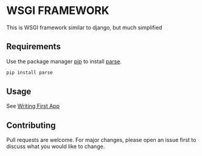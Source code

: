 # WSGI FRAMEWORK

This is WSGI framework similar to django, but much simplified

## Requirements

Use the package manager [pip](https://pip.pypa.io/en/stable/) to install [parse](https://pypi.org/project/parse/).

```bash
pip install parse
```


## Usage
See [Writing First App](docs/FIRST_APP.md)

## Contributing
Pull requests are welcome. For major changes, please open an issue first to discuss what you would like to change.
